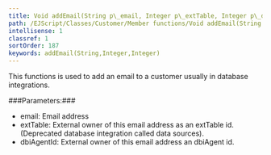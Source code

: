 ```yaml
---
title: Void addEmail(String p\_email, Integer p\_extTable, Integer p\_dbiAgentId)
path: /EJScript/Classes/Customer/Member functions/Void addEmail(String p_email, Integer p_extTable, Integer p_dbiAgentId)
intellisense: 1
classref: 1
sortOrder: 187
keywords: addEmail(String,Integer,Integer)
---
```



This functions is used to add an email to a customer usually in database integrations.




###Parameters:###


 - email: Email address
 - extTable: External owner of this email address as an extTable id. (Deprecated database integration called data sources).
 - dbiAgentId: External owner of this email address an dbiAgent id.


